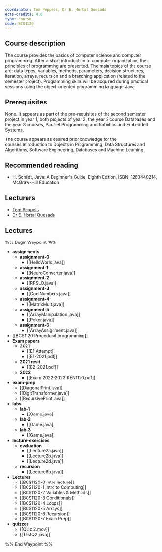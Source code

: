 ```yaml
---
coordinator: Tom Peppels, Dr E. Hortal Quesada
ects-credits: 4.0
type: course
code: BCS1120
---
```


## Course description
The course provides the basics of computer science and computer programming. After a short introduction to computer organization, the principles of programming are presented. The main topics of the course are: data types, variables, methods, parameters, decision structures, iteration, arrays, recursion and a branching application (related to the semester project). Programming skills will be acquired during practical sessions using the object-oriented programming language Java.

## Prerequisites
None. It appears as part of the pre-requisites of the second semester project in year 1, both projects of year 2, the year 2 course Databases and the year 3 courses, Parallel Programming and Robotics and Embedded Systems.

The course appears as desired prior knowledge for the courses Introduction to Objects in Programming, Data Structures and Algorithms, Software Engineering, Databases and Machine Learning.

## Recommended reading
- H. Schildt, Java: A Beginner's Guide, Eighth Edition, ISBN: 1260440214, McGraw-Hill Education

## Lecturers
- [Tom Peppels](https://www.maastrichtuniversity.nl/thj-pepels)
- [Dr E. Hortal Quesada](https://www.maastrichtuniversity.nl/e-hortal-quesada)

## Lectures
%% Begin Waypoint %%
- **assignments**
	- **assignment-0**
		- [[HelloWorld.java]]
	- **assignment-1**
		- [[NeuroConverter.java]]
	- **assignment-2**
		- [[RPSLO.java]]
	- **assignment-3**
		- [[CoolNumbers.java]]
	- **assignment-4**
		- [[MatrixMult.java]]
	- **assignment-5**
		- [[ArrayManipulation.java]]
		- [[Poker.java]]
	- **assignment-6**
		- [[ArrayAssignment.java]]
- [[BCS1120 Procedural programming]]
- **Exam papers**
	- **2021**
		- [[E1 Attempt]]
		- [[E1-2021.pdf]]
	- **2021 resit**
		- [[E2-2021.pdf]]
	- **2022**
		- [[Exam 2022-2023 KEN1120.pdf]]
- **exam-prep**
	- [[DiagonalPrint.java]]
	- [[DigitTransformer.java]]
	- [[RecursivePrint.java]]
- **labs**
	- **lab-1**
		- [[Game.java]]
	- **lab-2**
		- [[Game.java]]
	- **lab-3**
		- [[Game.java]]
- **lecture-exercises**
	- **evaluation**
		- [[Lecture2a.java]]
		- [[Lecture2b.java]]
		- [[Lecture2d.java]]
	- **recursion**
		- [[Lecture6b.java]]
- **Lectures**
	- [[BCS1120-0 Intro lecture]]
	- [[BCS1120-1 Intro to Computing]]
	- [[BCS1120-2 Variables & Methods]]
	- [[BCS1120-3 Conditionals]]
	- [[BCS1120-4 Loops]]
	- [[BCS1120-5 Arrays]]
	- [[BCS1120-6 Recursion]]
	- [[BCS1120-7 Exam Prep]]
- **quizzes**
	- [[Quiz 2.mov]]
	- [[TestQ2.java]]

%% End Waypoint %%
